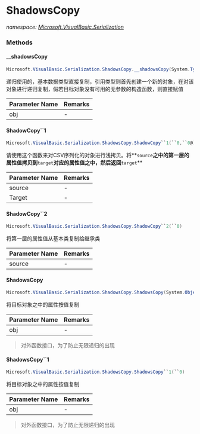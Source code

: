 ﻿# ShadowsCopy
_namespace: [Microsoft.VisualBasic.Serialization](./index.md)_





### Methods

#### __shadowsCopy
```csharp
Microsoft.VisualBasic.Serialization.ShadowsCopy.__shadowsCopy(System.Type,System.Object)
```
递归使用的，基本数据类型直接复制，引用类型则首先创建一个新的对象，在对该对象进行递归复制，假若目标对象没有可用的无参数的构造函数，则直接赋值

|Parameter Name|Remarks|
|--------------|-------|
|obj|-|


#### ShadowCopy``1
```csharp
Microsoft.VisualBasic.Serialization.ShadowsCopy.ShadowCopy``1(``0,``0@)
```
请使用这个函数来对CSV序列化的对象进行浅拷贝。将**`source`**之中的第一层的属性值拷贝到**`target`**对应的属性值之中，然后返回**`target`**

|Parameter Name|Remarks|
|--------------|-------|
|source|-|
|Target|-|


#### ShadowCopy``2
```csharp
Microsoft.VisualBasic.Serialization.ShadowsCopy.ShadowCopy``2(``0)
```
将第一层的属性值从基本类复制给继承类

|Parameter Name|Remarks|
|--------------|-------|
|source|-|


#### ShadowsCopy
```csharp
Microsoft.VisualBasic.Serialization.ShadowsCopy.ShadowsCopy(System.Object)
```
将目标对象之中的属性按值复制

|Parameter Name|Remarks|
|--------------|-------|
|obj|-|

> 对外函数接口，为了防止无限递归的出现

#### ShadowsCopy``1
```csharp
Microsoft.VisualBasic.Serialization.ShadowsCopy.ShadowsCopy``1(``0)
```
将目标对象之中的属性按值复制

|Parameter Name|Remarks|
|--------------|-------|
|obj|-|

> 对外函数接口，为了防止无限递归的出现


